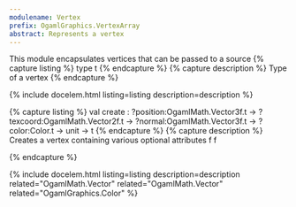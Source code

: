 ```yaml
---
modulename: Vertex 
prefix: OgamlGraphics.VertexArray
abstract: Represents a vertex 
---
```



This module encapsulates vertices that can be passed to
 a source 
{% capture listing %}
type t
{% endcapture %}
{% capture description %}
Type of a vertex 
{% endcapture %}

{% include docelem.html listing=listing description=description  %}

{% capture listing %}
val create : ?position:OgamlMath.Vector3f.t -> ?texcoord:OgamlMath.Vector2f.t -> ?normal:OgamlMath.Vector3f.t -> ?color:Color.t -> unit -> t
{% endcapture %}
{% capture description %}
Creates a vertex containing various optional attributes 
 f
 f
 
{% endcapture %}

{% include docelem.html listing=listing description=description  related="OgamlMath.Vector" related="OgamlMath.Vector" related="OgamlGraphics.Color" %}

